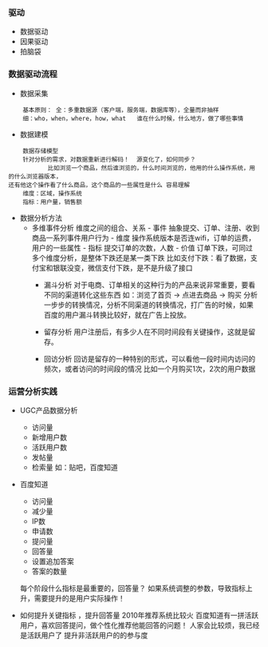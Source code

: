 ### 驱动
  - 数据驱动
  - 因果驱动
  - 拍脑袋

### 数据驱动流程
- 数据采集

```
    基本原则： 全：多重数据源（客户端，服务端，数据库等），全量而非抽样
    细：who，when，where，how，what   谁在什么时候，什么地方，做了哪些事情
```

- 数据建模
```
    数据存储模型
    针对分析的需求，对数据重新进行解码！  源变化了，如何同步？
           比如浏览一个商品，然后谁浏览的，什么时间浏览的，他用的什么操作系统，用的什么浏览器版本，
还有他这个操作看了什么商品，这个商品的一些属性是什么 容易理解  
    维度：区域，操作系统
    指标：用户量，销售额

```
- 数据分析方法
  - 多维事件分析
        维度之间的组合、关系
        - 事件
            抽象提交、订单、注册、收到商品一系列事件用户行为
        - 维度
            操作系统版本是否连wifi，订单的运费，用户的一些属性
        - 指标
            提交订单的次数，人数
        - 价值
            订单下跌，可同过多个维度分析，是整体下跌还是某一类下跌
                比如支付下跌：看了数据，支付宝和银联没变，微信支付下跌，是不是升级了接口
    - 漏斗分析
        对于电商、订单相关的这种行为的产品来说非常重要，要看不同的渠道转化这些东西
        如：浏览了首页 -> 点进去商品 -> 购买
        分析一步步的转换情况，分析不同渠道的转换情况，打广告的时候，如果百度的用户漏斗转换比较好，就在广告上投放。

    - 留存分析
        用户注册后，有多少人在不同时间段有关键操作，这就是留存。
    - 回访分析
         回访是留存的一种特别的形式，可以看他一段时间内访问的频次，或者访问的时间段的情况
        比如一个月购买1次，2次的用户数据

### 运营分析实践
- UGC产品数据分析
    - 访问量
    - 新增用户数
    - 活跃用户数
    - 发帖量
    - 检索量
    如：贴吧，百度知道

- 百度知道
    - 访问量
    - 减少量
    - IP数
    - 申请数
    - 提问量
    - 回答量
    - 设置追加答案
    - 答案的数量

    每个阶段什么指标是最重要的，回答量？ 如果系统调整的参数，导致指标上升，需要提升的是用户实际操作！

- 如何提升关键指标  ，提升回答量
     2010年推荐系统比较火
     百度知道有一拼活跃用户，喜欢回答提问，做个性化推荐他能回答的问题！ 人家会比较烦，我已经是活跃用户了
     提升非活跃用户的的参与度
